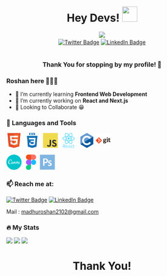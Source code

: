 ## <h1 align="center"> Hey Devs! <img src="https://camo.githubusercontent.com/a6ffdfd031349ddffc8183251ecb9083e10d93888160f3024f71ac43f3104231/68747470733a2f2f6d656469612e67697068792e636f6d2f6d656469612f4356386e34764336723962354a334a5a64392f67697068792e676966" width="40px" height="40px"/></h1> 

<div id="header" align="center">
  <img src="https://media.giphy.com/media/M9gbBd9nbDrOTu1Mqx/giphy.gif" width="100"/>
</div>

<div align="center">
 <a href="https://twitter.com/MadhuRoshan95"><img src="https://img.shields.io/badge/Twitter-blue?style=for-the-badge&logo=twitter&logoColor=white" alt="Twitter Badge" /></a>
  <a href="https://www.linkedin.com/in/madhu-roshan-917143243/"><img src="https://img.shields.io/badge/LinkedIn-blue?style=for-the-badge&logo=linkedin&logoColor=white" alt="LinkedIn Badge" /></a>
  
  </div>

<div id = "profile-views" align="center">
<img src="https://komarev.com/ghpvc/?username=madhuroshan&style=flat-square&color=blue" alt=""/>
</div>

### <h3 align="center">Thank You for stopping by my profile! 👋</h3>


### Roshan here 🧑🏻‍💻







- 🌱 I’m currently learning **Frontend Web Development**
- 🔭 I’m currently working on **React and Next.js**
- 👯 Looking to Collaborate 😁

### :hammer: Languages and Tools

<div>

  <img src="https://github.com/devicons/devicon/blob/master/icons/html5/html5-original.svg" title="HTML5" alt="HTML" width="40" height="40"/>&nbsp;
  <img src="https://github.com/devicons/devicon/blob/master/icons/css3/css3-plain-wordmark.svg"  title="CSS3" alt="CSS" width="40" height="40"/>&nbsp;
  <img src="https://github.com/devicons/devicon/blob/master/icons/javascript/javascript-original.svg" title="JavaScript" alt="JavaScript" width="40" height="40"/>&nbsp;
  <img src="https://github.com/devicons/devicon/blob/master/icons/react/react-original-wordmark.svg" title="React" alt="React" width="40" height="40"/>&nbsp;
 <img src="https://github.com/devicons/devicon/blob/master/icons/c/c-original.svg" title="C" alt="C" width="40" height="40"/>
<img src="https://github.com/devicons/devicon/blob/master/icons/git/git-original-wordmark.svg" title="Git" alt="Git" width="40" height="40"/>


 <img src="https://github.com/devicons/devicon/blob/master/icons/canva/canva-original.svg" title="Canva" alt="Canva" width="40" height="40"/>
 <img src="https://github.com/devicons/devicon/blob/master/icons/figma/figma-original.svg" title="Figma" alt="Figma" width="40" height="40"/>
  <img src="https://github.com/devicons/devicon/blob/master/icons/photoshop/photoshop-plain.svg" title="Photoshop" alt="Ps" width="40" height="40"/>




</div>

### 📫 Reach me at: 
 <a href="https://twitter.com/MadhuRoshan95"><img src="https://img.shields.io/badge/Twitter-blue?style=for-the-badge&logo=twitter&logoColor=white" alt="Twitter Badge"/></a>
  <a href="https://www.linkedin.com/in/madhu-roshan-917143243/"><img src="https://img.shields.io/badge/LinkedIn-blue?style=for-the-badge&logo=linkedin&logoColor=white" alt="LinkedIn Badge"/></a>

Mail : madhuroshan2102@gmail.com

### :fire: My Stats
<img src="http://github-readme-streak-stats.herokuapp.com?user=madhuroshan&theme=dark"/>
<img src="https://github-readme-stats.vercel.app/api?username=madhuroshan&theme=gotham&show_icons=true&count_private=true&include_all_commits=true"/>



<img src="https://github-readme-stats.vercel.app/api/top-langs/?username=madhuroshan&layout=compact&theme=vision-friendly-dark"/>

## <h1 align="center"> Thank You! </h1> 
